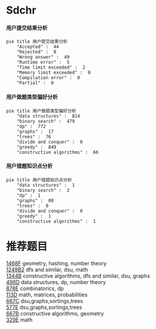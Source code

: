 # Sdchr

<!-- tabs:start -->



#### **用户提交结果分析**

```mermaid
pie title 用户提交结果分析
    "Accepted" :  44
    "Rejected" :  0
    "Wrong answer" :  49
    "Runtime error" :  5
    "Time limit exceeded" :  2
    "Memory limit exceeded" :  0
    "Compilation error" :  0
    "Partial" :  0
```

#### **用户做题类型偏好分析**

```mermaid
pie title 用户做题类型偏好分析
    "data structures" :  814
    "binary search" :  479
    "dp" :  772
    "graphs" :  17
    "trees" :  76
    "divide and conquer" :  0
    "greedy" :  849
    "constructive algorithms" :  66
```
#### **用户错题知识点分析**

```mermaid
pie title 用户错题知识点分析
    "data structures" :  1
    "binary search" :  2
    "dp" :  1
    "graphs" :  00
    "trees" :  0
    "divide and conquer" :  0
    "greedy" :  1
    "constructive algorithms" :  1
```



<!-- tabs:end -->
# 推荐题目
[1468F](https://codeforces.com/contest/1468/problem/F)		geometry,
                        hashing,
                        number theory		  
[1249B2](https://codeforces.com/contest/1249B/problem/2)		dfs and similar,
                        dsu,
                        math		  
[1344B](https://codeforces.com/contest/1344/problem/B)		constructive algorithms,
                        dfs and similar,
                        dsu,
                        graphs		  
[498D](https://codeforces.com/contest/498/problem/D)		data structures,
                        dp,
                        number theory		  
[878E](https://codeforces.com/contest/878/problem/E)		combinatorics,
                        dp		  
[113D](https://codeforces.com/contest/113/problem/D)		math,
                        matrices,
                        probabilities		  
[667C](https://codeforces.com/contest/667/problem/C)		dsu,graphs,sortings,trees		  
[577E](https://codeforces.com/contest/577/problem/E)		dsu,graphs,sortings,trees		  
[667B](https://codeforces.com/contest/667/problem/B)		constructive algorithms,
                        geometry		  
[329E](https://codeforces.com/contest/329/problem/E)		math		  
